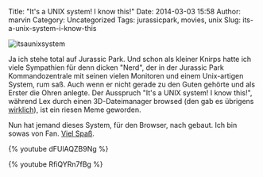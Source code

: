Title: "It's a UNIX system! I know this!"
Date: 2014-03-03 15:58
Author: marvin
Category: Uncategorized
Tags: jurassicpark, movies, unix
Slug: its-a-unix-system-i-know-this

![itsaunixsystem]({static}/images/itsaunixsystem.jpg)

Ja ich stehe total auf Jurassic Park. Und schon als kleiner Knirps hatte
ich viele Sympathien für denn dicken "Nerd", der in der Jurassic Park
Kommandozentrale mit seinen vielen Monitoren und einem Unix-artigen
System, rum saß. Auch wenn er nicht gerade zu den Guten gehörte und als
Erster die Ohren anlegte. Der Ausspruch "It's a UNIX system! I know
this!", während Lex durch einen 3D-Dateimanager browsed (den gab es
übrigens [wirklich](https://en.wikipedia.org/wiki/Fsn)), ist ein riesen
Meme geworden.

Nun hat jemand dieses System, für den Browser, nach gebaut. Ich bin
sowas von Fan. [Viel Spaß](http://www.jurassicsystems.com/).

{% youtube dFUlAQZB9Ng %}

{% youtube RfiQYRn7fBg %}

